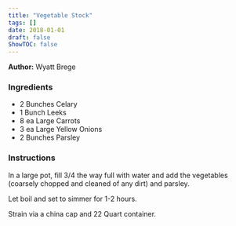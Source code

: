 ```yaml
---
title: "Vegetable Stock"
tags: []
date: 2018-01-01
draft: false
ShowTOC: false
---
```


**Author:** Wyatt Brege



### Ingredients

-   2 Bunches Celary
-   1 Bunch Leeks
-   8 ea Large Carrots
-   3 ea Large Yellow Onions
-   2 Bunches Parsley

### Instructions 

In a large pot, fill 3/4 the way full with water and add the vegetables
(coarsely chopped and cleaned of any dirt) and parsley.

Let boil and set to simmer for 1-2 hours.

Strain via a china cap and 22 Quart container.
